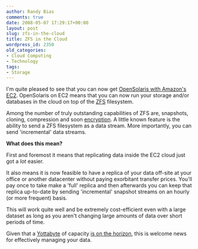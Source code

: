 ```yaml
---
author: Randy Bias
comments: true
date: 2008-05-07 17:29:17+00:00
layout: post
slug: zfs-in-the-cloud
title: ZFS in the Cloud
wordpress_id: 2350
old_categories:
- Cloud Computing
- Technology
tags:
- Storage
---
```


I'm quite pleased to see that you can now get [OpenSolaris with Amazon's EC2](http://www.amazon.com/gp/browse.html?node=643950011).  OpenSolaris on EC2 means that you can now run your storage and/or databases in the cloud on top of the [ZFS](http://en.wikipedia.org/wiki/ZFS) filesystem.

Among the number of truly outstanding capabilities of ZFS are, snapshots, cloning, compression and soon [encryption](http://opensolaris.org/os/project/zfs-crypto/).  A little known feature is the ability to send a ZFS filesystem as a data stream.  More importantly, you can send 'incremental' data streams.

**What does this mean?**

First and foremost it means that replicating data inside the EC2 cloud just got a *lot* easier.

It also means it is now feasible to have a replica of your data off-site at your office or another datacenter without paying exorbitant transfer prices.  You'll pay once to take make a 'full' replica and then afterwards you can keep that replica up-to-date by sending 'incremental' snapshot streams on an hourly (or more frequent) basis.

This will work quite well and be extremely cost-efficient even with a large dataset as long as you aren't changing large amounts of data over short periods of time.

Given that a [Yottabyte](http://en.wikipedia.org/wiki/Yottabyte) of capacity [is on the horizon](http://www.computerworld.com/action/article.do?command=viewArticleBasic&taxonomyName=storage&articleId=9083198&taxonomyId=19&intsrc=kc_top), this is welcome news for effectively managing your data.
